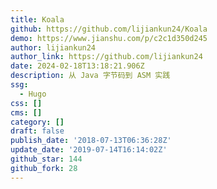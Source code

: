 ```yaml
---
title: Koala
github: https://github.com/lijiankun24/Koala
demo: https://www.jianshu.com/p/c2c1d350d245
author: lijiankun24
author_link: https://github.com/lijiankun24
date: 2024-02-18T13:18:21.906Z
description: 从 Java 字节码到 ASM 实践
ssg:
  - Hugo
css: []
cms: []
category: []
draft: false
publish_date: '2018-07-13T06:36:28Z'
update_date: '2019-07-14T16:14:02Z'
github_star: 144
github_fork: 28
---
```

